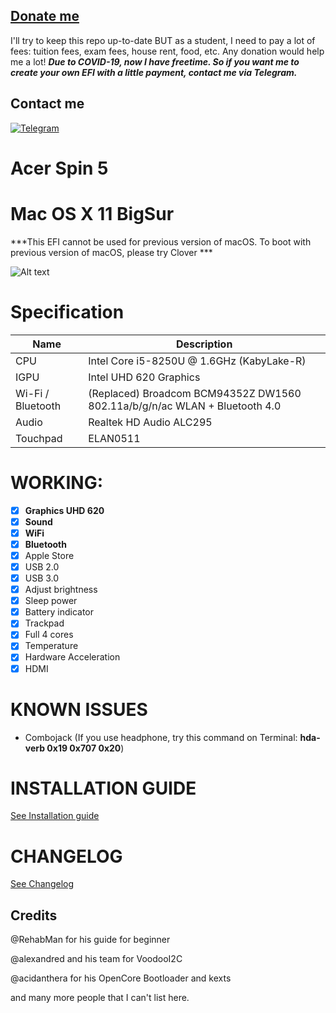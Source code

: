 ## [Donate me](https://paypal.me/vtlam98)
I'll try to keep this repo up-to-date BUT as a student, I need to pay a lot of fees: tuition fees, exam fees, house rent, food, etc.
Any donation would help me a lot!
***Due to COVID-19, now I have freetime. So if you want me to create your own EFI with a little payment, contact me via Telegram.***

## Contact me
[![Telegram](https://img.shields.io/badge/Chat_on-Telegram-blue.svg)](https://t.me/tunglamvghy)

# Acer Spin 5
# Mac OS X 11 BigSur 
***This EFI cannot be used for previous version of macOS. To boot with previous version of macOS, please try Clover ***

![Alt text](https://github.com/tunglamvghy/AcerSpin5-hackintosh/raw/main/Screenshoot/os.png)
# Specification
| Name | Description |
| - | - |
| CPU | Intel Core i5-8250U @ 1.6GHz (KabyLake-R) |
| IGPU | Intel UHD 620 Graphics |
| Wi-Fi / Bluetooth | (Replaced) Broadcom BCM94352Z DW1560 802.11a/b/g/n/ac WLAN + Bluetooth 4.0 |
| Audio | Realtek HD Audio ALC295 |
| Touchpad | ELAN0511 |


# WORKING:
- [x] **Graphics UHD 620**
- [x] **Sound**
- [x] **WiFi**
- [x] **Bluetooth**
- [x] Apple Store
- [x] USB 2.0
- [x] USB 3.0
- [x] Adjust brightness
- [x] Sleep power
- [x] Battery indicator
- [x] Trackpad
- [x] Full 4 cores
- [x] Temperature
- [x] Hardware Acceleration
- [x] HDMI 

# KNOWN ISSUES
- Combojack (If you use headphone, try this command on Terminal: **hda-verb 0x19 0x707 0x20**)

# INSTALLATION GUIDE
[See Installation guide](https://github.com/tunglamvghy/AcerSpin5-hackintosh/blob/master/Installation%20Guide.md)

# CHANGELOG
[See Changelog](https://github.com/tunglamvghy/AcerSpin5-hackintosh/blob/master/Changelog.md)

## Credits
@RehabMan for his guide for beginner

@alexandred and his team for VoodooI2C

@acidanthera for his OpenCore Bootloader and kexts

and many more people that I can't list here.
